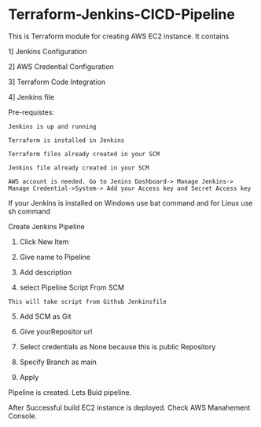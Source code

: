 # Terraform-Jenkins-CICD-Pipeline

This is Terraform module for creating AWS EC2 instance. It contains

 1] Jenkins Configuration
 
 2] AWS Credential Configuration
 
 3] Terraform Code Integration
 
 4] Jenkins file

 Pre-requistes:

    Jenkins is up and running

    Terraform is installed in Jenkins
 
    Terraform files already created in your SCM
 
    Jenkins file already created in your SCM
 
    AWS account is needed. Go to Jenins Dashboard-> Manage Jenkins-> Manage Credential->System-> Add your Access key and Secret Access key


If your Jenkins is installed on Windows use bat command and for Linux use sh command


Create Jenkins Pipeline

   1. Click New Item

   2. Give name to Pipeline 

   3. Add description 

   4. select Pipeline Script From SCM

    This will take script from Github Jenkinsfile
 
   5. Add SCM as Git 

   6. Give yourRepositor url

   7. Select credentials as None because this is public Repository

   8. Specify Branch as main

   9. Apply 
   

Pipeline is created. Lets Buid pipeline.

After Successful build EC2 instance is deployed. Check AWS Manahement Console.




